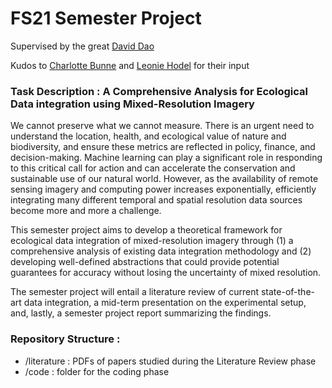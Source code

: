 # FS21 Semester Project
Supervised by the great [David Dao](https://daviddao.org/#)

Kudos to [Charlotte Bunne](https://www.bunne.ch/) and [Leonie Hodel](https://epl.ethz.ch/people/person-detail.MTg4NzE3.TGlzdC8zNDQwLDEwMTA3MDI4Mg==.html) for their input

### Task Description : A Comprehensive Analysis for Ecological Data integration using Mixed-Resolution Imagery
We cannot preserve what we cannot measure. There is an urgent need to understand the location, health, and ecological value of nature and biodiversity, and ensure these metrics are reflected in policy, finance, and decision-making. Machine learning can play a significant role in responding to this critical call for action and can accelerate the conservation and sustainable use of our natural world. However, as the availability of remote sensing imagery and computing power increases exponentially, efficiently integrating many different temporal and spatial resolution data sources become more and more a challenge.

This semester project aims to develop a theoretical framework for ecological data integration of mixed-resolution imagery through (1) a comprehensive analysis of existing data integration methodology and (2) developing well-defined abstractions that could provide potential guarantees for accuracy without losing the uncertainty of mixed resolution.

The semester project will entail a literature review of current state-of-the-art data integration, a mid-term presentation on the experimental setup, and, lastly, a semester project report summarizing the findings.

### Repository Structure : 
- /literature : PDFs of papers studied during the Literature Review phase
- /code : folder for the coding phase
